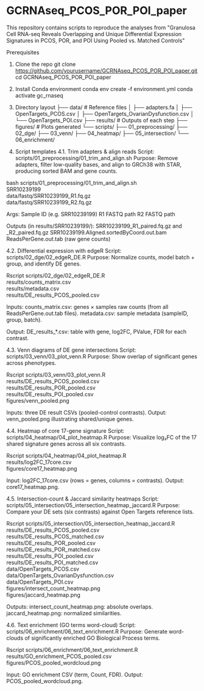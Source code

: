 # GCRNAseq_PCOS_POR_POI_paper
This repository contains scripts to reproduce the analyses from "Granulosa Cell RNA-seq Reveals Overlapping and Unique Differential Expression Signatures in PCOS, POR, and POI Using Pooled vs. Matched Controls"

Prerequisites

1. Clone the repo
git clone https://github.com/yourusername/GCRNAseq_PCOS_POR_POI_paper.git
cd GCRNAseq_PCOS_POR_POI_paper

2. Install Conda environment
conda env create -f environment.yml
conda activate gc_rnaseq

3. Directory layout
├── data/                  # Reference files
│   ├── adapters.fa
│   ├── OpenTargets_PCOS.csv
│   ├── OpenTargets_OvarianDysfunction.csv
│   └── OpenTargets_POI.csv
├── results/               # Outputs of each step
├── figures/               # Plots generated
└── scripts/
    ├── 01_preprocessing/
    ├── 02_dge/
    ├── 03_venn/
    ├── 04_heatmap/
    ├── 05_intersection/
    └── 06_enrichment/
    
4. Script templates
4.1. Trim adapters & align reads
Script: scripts/01_preprocessing/01_trim_and_align.sh
Purpose: Remove adapters, filter low-quality bases, and align to GRCh38 with STAR, producing sorted BAM and gene counts.

bash scripts/01_preprocessing/01_trim_and_align.sh \
  SRR10239199 \
  data/fastq/SRR10239199_R1.fq.gz \
  data/fastq/SRR10239199_R2.fq.gz

Args:
    Sample ID (e.g. SRR10239199)
    R1 FASTQ path
    R2 FASTQ path

Outputs (in results/SRR10239199/):
    SRR10239199_R1_paired.fq.gz and _R2_paired.fq.gz
    SRR10239199.Aligned.sortedByCoord.out.bam
    ReadsPerGene.out.tab (raw gene counts)

4.2. Differential expression with edgeR
Script: scripts/02_dge/02_edgeR_DE.R
Purpose: Normalize counts, model batch + group, and identify DE genes.

Rscript scripts/02_dge/02_edgeR_DE.R \
  results/counts_matrix.csv \
  results/metadata.csv \
  results/DE_results_PCOS_pooled.csv

Inputs:
    counts_matrix.csv: genes × samples raw counts (from all ReadsPerGene.out.tab files).
    metadata.csv: sample metadata (sampleID, group, batch).

Output:
    DE_results_*.csv: table with gene, log2FC, PValue, FDR for each contrast.

4.3. Venn diagrams of DE gene intersections
Script: scripts/03_venn/03_plot_venn.R
Purpose: Show overlap of significant genes across phenotypes.

Rscript scripts/03_venn/03_plot_venn.R \
  results/DE_results_PCOS_pooled.csv \
  results/DE_results_POR_pooled.csv \
  results/DE_results_POI_pooled.csv \
  figures/venn_pooled.png

Inputs: three DE result CSVs (pooled-control contrasts).
Output: venn_pooled.png illustrating shared/unique genes.

4.4. Heatmap of core 17-gene signature
Script: scripts/04_heatmap/04_plot_heatmap.R
Purpose: Visualize log₂FC of the 17 shared signature genes across all six contrasts.

Rscript scripts/04_heatmap/04_plot_heatmap.R \
  results/log2FC_17core.csv \
  figures/core17_heatmap.png

Input: log2FC_17core.csv (rows = genes, columns = contrasts).
Output: core17_heatmap.png.

4.5. Intersection-count & Jaccard similarity heatmaps
Script: scripts/05_intersection/05_intersection_heatmap_jaccard.R
Purpose: Compare your DE sets (six contrasts) against Open Targets reference lists.

Rscript scripts/05_intersection/05_intersection_heatmap_jaccard.R \
  results/DE_results_PCOS_pooled.csv \
  results/DE_results_PCOS_matched.csv \
  results/DE_results_POR_pooled.csv \
  results/DE_results_POR_matched.csv \
  results/DE_results_POI_pooled.csv \
  results/DE_results_POI_matched.csv \
  data/OpenTargets_PCOS.csv \
  data/OpenTargets_OvarianDysfunction.csv \
  data/OpenTargets_POI.csv \
  figures/intersect_count_heatmap.png \
  figures/jaccard_heatmap.png

Outputs:
    intersect_count_heatmap.png: absolute overlaps.
    jaccard_heatmap.png: normalized similarities.

4.6. Text enrichment (GO terms word-cloud)
Script: scripts/06_enrichment/06_text_enrichment.R
Purpose: Generate word-clouds of significantly enriched GO Biological Process terms.

Rscript scripts/06_enrichment/06_text_enrichment.R \
  results/GO_enrichment_PCOS_pooled.csv \
  figures/PCOS_pooled_wordcloud.png

Input: GO enrichment CSV (term, Count, FDR).
Output: PCOS_pooled_wordcloud.png.
